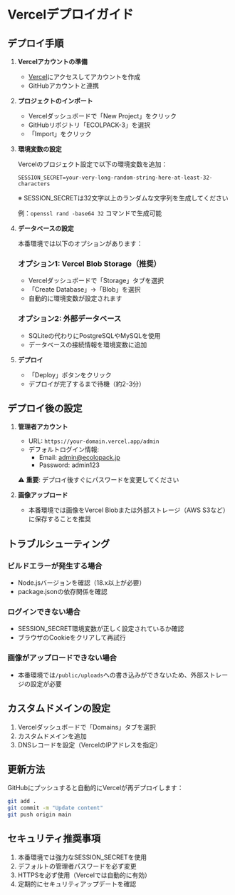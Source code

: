 # Vercelデプロイガイド

## デプロイ手順

1. **Vercelアカウントの準備**
   - [Vercel](https://vercel.com)にアクセスしてアカウントを作成
   - GitHubアカウントと連携

2. **プロジェクトのインポート**
   - Vercelダッシュボードで「New Project」をクリック
   - GitHubリポジトリ「ECOLPACK-3」を選択
   - 「Import」をクリック

3. **環境変数の設定**
   
   Vercelのプロジェクト設定で以下の環境変数を追加：

   ```
   SESSION_SECRET=your-very-long-random-string-here-at-least-32-characters
   ```

   ※ SESSION_SECRETは32文字以上のランダムな文字列を生成してください
   
   例：`openssl rand -base64 32` コマンドで生成可能

4. **データベースの設定**

   本番環境では以下のオプションがあります：

   ### オプション1: Vercel Blob Storage（推奨）
   - Vercelダッシュボードで「Storage」タブを選択
   - 「Create Database」→「Blob」を選択
   - 自動的に環境変数が設定されます

   ### オプション2: 外部データベース
   - SQLiteの代わりにPostgreSQLやMySQLを使用
   - データベースの接続情報を環境変数に追加

5. **デプロイ**
   - 「Deploy」ボタンをクリック
   - デプロイが完了するまで待機（約2-3分）

## デプロイ後の設定

1. **管理者アカウント**
   - URL: `https://your-domain.vercel.app/admin`
   - デフォルトログイン情報:
     - Email: admin@ecolopack.jp
     - Password: admin123

   ⚠️ **重要**: デプロイ後すぐにパスワードを変更してください

2. **画像アップロード**
   - 本番環境では画像をVercel Blobまたは外部ストレージ（AWS S3など）に保存することを推奨

## トラブルシューティング

### ビルドエラーが発生する場合
- Node.jsバージョンを確認（18.x以上が必要）
- package.jsonの依存関係を確認

### ログインできない場合
- SESSION_SECRET環境変数が正しく設定されているか確認
- ブラウザのCookieをクリアして再試行

### 画像がアップロードできない場合
- 本番環境では`/public/uploads`への書き込みができないため、外部ストレージの設定が必要

## カスタムドメインの設定

1. Vercelダッシュボードで「Domains」タブを選択
2. カスタムドメインを追加
3. DNSレコードを設定（VercelのIPアドレスを指定）

## 更新方法

GitHubにプッシュすると自動的にVercelが再デプロイします：

```bash
git add .
git commit -m "Update content"
git push origin main
```

## セキュリティ推奨事項

1. 本番環境では強力なSESSION_SECRETを使用
2. デフォルトの管理者パスワードを必ず変更
3. HTTPSを必ず使用（Vercelでは自動的に有効）
4. 定期的にセキュリティアップデートを確認